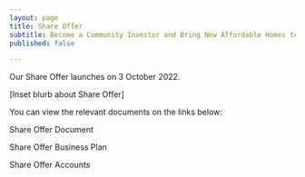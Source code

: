 ```yaml
---
layout: page
title: Share Offer
subtitle: Become a Community Investor and Bring New Affordable Homes to Oxford!
published: false

---
```

Our Share Offer launches on 3 October 2022.

\[Inset blurb about Share Offer\]

You can view the relevant documents on the links below:

Share Offer Document

Share Offer Business Plan

Share Offer Accounts